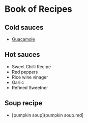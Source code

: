 # Book of Recipes

## Cold sauces
* [Guacamole](guacamole.md)

## Hot sauces
* Sweet Chilli Recipe  
*   Red peppers
*   Rice wine vinager
*   Garlic
*   Refined Sweetner


## Soup recipe
* [pumpkin soup](pumpkin soup.md]
